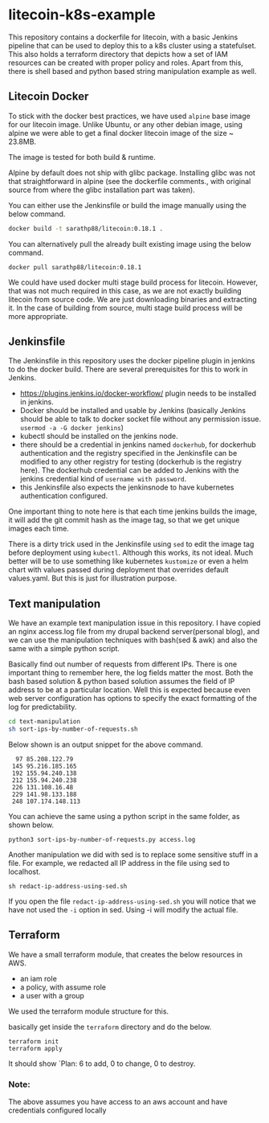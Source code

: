 # litecoin-k8s-example

This repository contains a dockerfile for litecoin, with a basic Jenkins pipeline that can be used to deploy this to a k8s cluster using a statefulset. This also holds a terraform directory that depicts how a set of IAM resources can be created with proper policy and roles. Apart from this, there is shell based and python based string manipulation example as well.

## Litecoin Docker

To stick with the docker best practices, we have used `alpine` base image for our litecoin image. Unlike Ubuntu, or any other debian image, using alpine we were able to get a final docker litecoin image of the size ~ 23.8MB. 

The image is tested for both build & runtime. 

Alpine by default does not ship with glibc package. Installing glibc was not that straightforward in alpine (see the dockerfile comments., with original source from where the glibc installation part was taken).

You can either use the Jenkinsfile or build the image manually using the below command. 

```bash
docker build -t sarathp88/litecoin:0.18.1 .
```

You can alternatively pull the already built existing image using the below command. 

```
docker pull sarathp88/litecoin:0.18.1
```

We could have used docker multi stage build process for litecoin. However, that was not much required in this case, as we are not exactly building litecoin from source code. We are just downloading binaries and extracting it. In the case of building from source, multi stage build process will be more appropriate.

## Jenkinsfile
The Jenkinsfile in this repository uses the docker pipeline plugin in jenkins to do the docker build. There are several prerequisites for this to work in Jenkins. 

- https://plugins.jenkins.io/docker-workflow/ plugin needs to be installed in jenkins.
- Docker should be installed and usable by Jenkins (basically Jenkins should be able to talk to docker socket file without any permission issue. `usermod -a -G docker jenkins`)
- kubectl should be installed on the jenkins node.
- there should be a credential in jenkins named `dockerhub`, for dockerhub authentication and the registry specified in the Jenkinsfile can be modified to any other registry for testing (dockerhub is the registry here). The dockerhub credential can be added to Jenkins with the jenkins credential kind of `username with password`.
- this Jenkinsfile also expects the jenkinsnode to have kubernetes authentication configured. 

One important thing to note here is that each time jenkins builds the image, it will add the git commit hash as the image tag, so that we get unique images each time.

There is a dirty trick used in the Jenkinsfile using `sed` to edit the image tag before deployment using `kubectl`. Although this works, its not ideal. Much better will be to use something like kubernetes `kustomize` or even a helm chart with values passed during deployment that overrides default values.yaml.  But this is just for illustration purpose. 


## Text manipulation

We have an example text manipulation issue in this repository. I have copied an nginx access.log file from my drupal backend server(personal blog), and we can use the manipulation techniques with bash(sed & awk) and also the same with a simple python script. 

Basically find out number of requests from different IPs. There is one important thing to remember here, the log fields matter the most. Both the bash based solution & python based solution assumes the field of IP address to be at a particular location. Well this is expected because even web server configuration has options to specify the exact formatting of the log for predictability.

```bash
cd text-manipulation
sh sort-ips-by-number-of-requests.sh
```

Below shown is an output snippet for the above command.

```
  97 85.208.122.79
 145 95.216.185.165
 192 155.94.240.138
 212 155.94.240.238
 226 131.108.16.48
 229 141.98.133.188
 248 107.174.148.113
```

You can achieve the same using a python script in the same folder, as shown below. 

```
python3 sort-ips-by-number-of-requests.py access.log
```

Another manipulation we did with sed is to replace some sensitive stuff in a file. For example, we redacted all IP address in the file using sed to localhost. 

```
sh redact-ip-address-using-sed.sh
```

If you open the file `redact-ip-address-using-sed.sh` you will notice that we have not used the `-i` option in sed. Using -i will modify the actual file. 


## Terraform

We have a small terraform module, that creates the below resources in AWS. 
- an iam role
- a policy, with assume role
- a user with a group

We used the terraform module structure for this. 

basically get inside the `terraform` directory and do the below. 

```
terraform init
terraform apply
```

It should show `Plan: 6 to add, 0 to change, 0 to destroy.

### Note: 
The above assumes you have access to an aws account and have credentials configured locally
